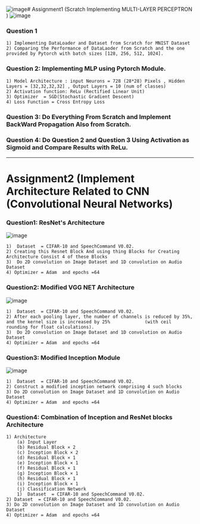 ![image](https://github.com/mohammadfaizan76692/Deep-LearningCSE-641/assets/77170022/9e6e0a6d-b059-4d41-9be9-034fb68fb4d3)# Assignment1 (Scratch Implementing MULTI-LAYER PERCEPTRON )
![image](https://github.com/mohammadfaizan76692/Deep-LearningCSE-641/assets/77170022/e34e62bd-a636-43fb-9495-a281d3993705)

### Question 1 
    1) Implementing DataLoader and Dataset from Scratch for MNIST Dataset
    2) Comparing the Performance of DataLaoder from Scratch and the one provided by Pytorch with batch sizes [128, 256, 512, 1024].

### Question 2: Implementing MLP using Pytorch Module.
    1) Model Architecture : input Neurons = 728 (28*28) Pixels , Hidden Layers = [32,32,32,32] , Output Layers = 10 (num of classes)
    2) Activation function: ReLu (Rectified Linear Unit)
    3) Optimizer  = SGD(Stochastic Gradient Descent)
    4) Loss Function = Cross Entropy Loss

### Question 3: Do Everything From Scratch and Implement BackWard Propagation Also from Scratch.

### Question 4: Do Question 2 and Question 3 Using Activation as Sigmoid and Compare Results with ReLu.
    
___
# Assignment2 (Implement Architecture Related to CNN (Convolutional Neural Networks) 
### Question1: ResNet's Architecture
![image](https://github.com/mohammadfaizan76692/Deep-LearningCSE-641/assets/77170022/d5971792-12ae-482d-94fd-5618269aef30)


    1)  Dataset  = CIFAR-10 and SpeechCommand V0.02.
    2) Creating this Resnet Block And using thing Blocks for Creating Architecture Consist 4 of these Blocks
    3)  Do 2D convolution on Image Dataset and 1D convolution on Audio Dataset
    4) Optimizer = Adam  and epochs =64

### Question2: Modified  VGG NET Architecture 
![image](https://github.com/mohammadfaizan76692/Deep-LearningCSE-641/assets/77170022/e57ce1a6-bcdf-4db9-94b5-a9be0d87b990)

    1)  Dataset  = CIFAR-10 and SpeechCommand V0.02.
    2) After each pooling layer, the number of channels is reduced by 35%, and the kernel size is increased by 25%             (with ceil rounding for float calculations).
    3)  Do 2D convolution on Image Dataset and 1D convolution on Audio Dataset
    4) Optimizer = Adam  and epochs =64

### Question3: Modified Inception Module
![image](https://github.com/mohammadfaizan76692/Deep-LearningCSE-641/assets/77170022/c02bab07-f388-4ea9-aff5-c94684edce0c)

    1)  Dataset  = CIFAR-10 and SpeechCommand V0.02.
    2) Construct a modified inception network comprising 4 such blocks
    3) Do 2D convolution on Image Dataset and 1D convolution on Audio Dataset
    4) Optimizer = Adam  and epochs =64

### Question4: Combination of Inception and ResNet blocks Architecture
    1) Architecture
        (a) Input Layer
        (b) Residual Block × 2
        (c) Inception Block × 2
        (d) Residual Block × 1
        (e) Inception Block × 1
        (f) Residual Block × 1
        (g) Inception Block × 1
        (h) Residual Block × 1
        (i) Inception Block × 1
        (j) Classification Network
        1)  Dataset  = CIFAR-10 and SpeechCommand V0.02.
    2) Dataset  = CIFAR-10 and SpeechCommand V0.02.
    3) Do 2D convolution on Image Dataset and 1D convolution on Audio Dataset
    4) Optimizer = Adam  and epochs =64

